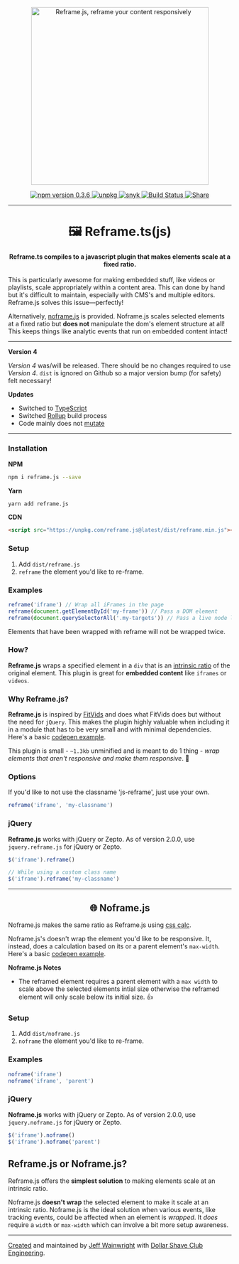 <p align="center">
  <img alt="Reframe.js, reframe your content responsively" src="https://yowainwright.imgix.net/gh/reframe.svg" width="400" />
</p>
<p align="center">
  <a href="https://www.npmjs.com/package/reframe.js">
    <img alt="npm version 0.3.6" src="https://badge.fury.io/js/reframe.js.svg" />
  </a>
  <a href="https://unpkg.com/reframe.js@latest/dist/reframe.min.js">
    <img alt="unpkg" src="https://img.shields.io/badge/unpkg-link-blue.svg">
  </a>
  <a href="https://snyk.io/test/github/yowainwright/reframe.ts">
    <img alt="snyk" src="https://snyk.io/test/github/yowainwright/reframe.ts/badge.svg" />
  </a>
  <a href="https://travis-ci.org/dollarshaveclub/reframe.js">
    <img alt="Build Status" src="https://travis-ci.org/dollarshaveclub/reframe.js.svg?branch=master" />
  </a>
  <a href="https://twitter.com/home?status=Reframe+unresponsive+elements+responsively.+%F0%9F%92%AAhttps%3A%2F%2Fgithub.com%2Fdollarshaveclub%2Freframe.js+%40DSCEngineering+%40yowainwright+%23JavaScript">
    <img alt="Share" src="https://img.shields.io/twitter/url/http/shields.io.svg?style=social&maxAge=2592000" />
  </a>
</p>
<hr>
<h1 align="center">🖼 Reframe.ts(js)</h1>

<h4 align="center">Reframe.ts compiles to a javascript plugin that makes elements scale at a fixed ratio.</h4>

This is particularly awesome for making embedded stuff, like videos or playlists, scale appropriately within a content area. This can done by hand but it's difficult to maintain, especially with CMS's and multiple editors. Reframe.js solves this issue—perfectly!

Alternatively, [noframe.js](#noframe) is provided. Noframe.js scales selected elements at a fixed ratio but **does not** manipulate the dom's element structure at all! This keeps things like analytic events that run on embedded content intact!

---

**Version 4**

_Version 4_ was/will be released. There should be no changes required to use _Version 4_. `dist` is ignored on Github so a major version bump (for safety) felt necessary!

**Updates**

- Switched to [TypeScript](https://www.typescriptlang.org/)
- Switched [Rollup](https://rollupjs.org/guide/) build process
- Code mainly does not [mutate](https://css-tricks.com/understanding-immutability-in-javascript/)

---

### Installation

**NPM**

```sh
npm i reframe.js --save
```

**Yarn**

```sh
yarn add reframe.js
```

**CDN**

```html
<script src="https://unpkg.com/reframe.js@latest/dist/reframe.min.js"></script>
```

### Setup

1.  Add `dist/reframe.js`
2.  `reframe` the element you'd like to re-frame.

### Examples

```javascript
reframe('iframe') // Wrap all iFrames in the page
reframe(document.getElementById('my-frame')) // Pass a DOM element
reframe(document.querySelectorAll('.my-targets')) // Pass a live node list
```

Elements that have been wrapped with reframe will not be wrapped twice.

### How?

**Reframe.js** wraps a specified element in a `div` that is an [intrinsic ratio](http://alistapart.com/article/creating-intrinsic-ratios-for-video) of the original element. This plugin is great for **embedded content** like `iframes` or `videos`.

### Why Reframe.js?

**Reframe.js** is inspired by [FitVids](https://github.com/davatron5000/FitVids.js) and does what FitVids does but without the need for `jQuery`. This makes the plugin highly valuable when including it in a module that has to be very small and with minimal dependencies. Here's a basic [codepen example](http://codepen.io/yowainwright/pen/7f34f86e716ea93013899a71752dbff6).

This plugin is small - `~1.3kb` unminified and is meant to do 1 thing - _wrap elements that aren't responsive and make them responsive_. 💪

### Options

If you'd like to not use the classname 'js-reframe', just use your own.

```javascript
reframe('iframe', 'my-classname')
```

### jQuery

**Reframe.js** works with jQuery or Zepto. As of version 2.0.0, use `jquery.reframe.js` for jQuery or Zepto.

```javascript
$('iframe').reframe()

// While using a custom class name
$('iframe').reframe('my-classname')
```

<hr>

<h2 id="noframe" align="center">🌐 Noframe.js</h2>

Noframe.js makes the same ratio as Reframe.js using [css calc](https://developer.mozilla.org/en-US/docs/Web/CSS/calc).

Noframe.js's doesn't wrap the element you'd like to be responsive. It, instead, does a calculation based on its or a parent element's `max-width`. Here's a basic [codepen example](http://codepen.io/yowainwright/pen/19cd3f2fc3e00ce80e36285feae20b77).

**Noframe.js Notes**

- The reframed element requires a parent element with a `max width` to scale above the selected elements intial size otherwise the reframed element will only scale below its initial size. 👍

### Setup

1.  Add `dist/noframe.js`
2.  `noframe` the element you'd like to re-frame.

### Examples

```javascript
noframe('iframe')
noframe('iframe', 'parent')
```

### jQuery

**Noframe.js** works with jQuery or Zepto. As of version 2.0.0, use `jquery.noframe.js` for jQuery or Zepto.

```javascript
$('iframe').noframe()
$('iframe').noframe('parent')
```

## Reframe.js or Noframe.js?

Reframe.js offers the **simplest solution** to making elements scale at an intrinsic ratio.

Noframe.js **doesn't wrap** the selected element to make it scale at an intrinsic ratio. Noframe.js is the ideal solution when various events, like tracking events, could be affected when an element is _wrapped_. It _does_ require a `width` or `max-width` which can involve a bit more setup awareness.

---

[Created](https://github.com/yowainwright/reframe.js) and maintained by [Jeff Wainwright](https://github.com/yowainwright) with [Dollar Shave Club Engineering](https://github.com/dollarshaveclub).
